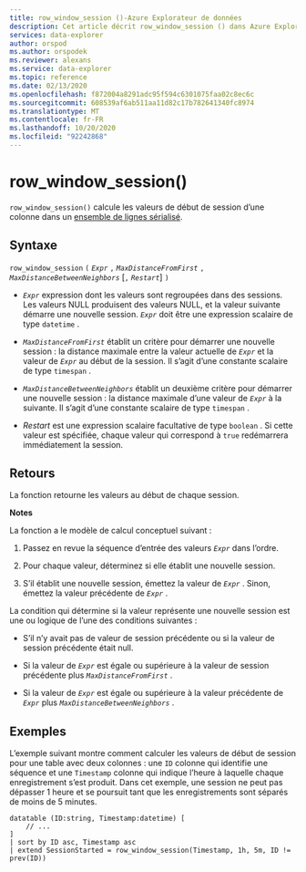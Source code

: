 ```yaml
---
title: row_window_session ()-Azure Explorateur de données
description: Cet article décrit row_window_session () dans Azure Explorateur de données.
services: data-explorer
author: orspod
ms.author: orspodek
ms.reviewer: alexans
ms.service: data-explorer
ms.topic: reference
ms.date: 02/13/2020
ms.openlocfilehash: f872004a8291adc95f594c6301075faa02c8ec6c
ms.sourcegitcommit: 608539af6ab511aa11d82c17b782641340fc8974
ms.translationtype: MT
ms.contentlocale: fr-FR
ms.lasthandoff: 10/20/2020
ms.locfileid: "92242868"
---
```

# <a name="row_window_session"></a>row_window_session()

`row_window_session()` calcule les valeurs de début de session d’une colonne dans un [ensemble de lignes sérialisé](./windowsfunctions.md#serialized-row-set).

## <a name="syntax"></a>Syntaxe

`row_window_session` `(` *`Expr`* `,` *`MaxDistanceFromFirst`* `,` *`MaxDistanceBetweenNeighbors`* [`,` *`Restart`*] `)`

* *`Expr`* expression dont les valeurs sont regroupées dans des sessions.
  Les valeurs NULL produisent des valeurs NULL, et la valeur suivante démarre une nouvelle session.
  *`Expr`* doit être une expression scalaire de type `datetime` .

* *`MaxDistanceFromFirst`* établit un critère pour démarrer une nouvelle session : la distance maximale entre la valeur actuelle de *`Expr`* et la valeur de *`Expr`* au début de la session.
  Il s’agit d’une constante scalaire de type `timespan` .

* *`MaxDistanceBetweenNeighbors`* établit un deuxième critère pour démarrer une nouvelle session : la distance maximale d’une valeur de *`Expr`* à la suivante.
  Il s’agit d’une constante scalaire de type `timespan` .

* *Restart* est une expression scalaire facultative de type `boolean` . Si cette valeur est spécifiée, chaque valeur qui correspond à `true` redémarrera immédiatement la session.

## <a name="returns"></a>Retours

La fonction retourne les valeurs au début de chaque session.

**Notes**

La fonction a le modèle de calcul conceptuel suivant :

1. Passez en revue la séquence d’entrée des valeurs *`Expr`* dans l’ordre.

1. Pour chaque valeur, déterminez si elle établit une nouvelle session.

1. S’il établit une nouvelle session, émettez la valeur de *`Expr`* . Sinon, émettez la valeur précédente de *`Expr`* .

La condition qui détermine si la valeur représente une nouvelle session est une ou logique de l’une des conditions suivantes :

* S’il n’y avait pas de valeur de session précédente ou si la valeur de session précédente était null.

* Si la valeur de *`Expr`* est égale ou supérieure à la valeur de session précédente plus *`MaxDistanceFromFirst`* .

* Si la valeur de *`Expr`* est égale ou supérieure à la valeur précédente de *`Expr`* plus *`MaxDistanceBetweenNeighbors`* .

## <a name="examples"></a>Exemples

L’exemple suivant montre comment calculer les valeurs de début de session pour une table avec deux colonnes : une `ID` colonne qui identifie une séquence et une `Timestamp` colonne qui indique l’heure à laquelle chaque enregistrement s’est produit. Dans cet exemple, une session ne peut pas dépasser 1 heure et se poursuit tant que les enregistrements sont séparés de moins de 5 minutes.

```kusto
datatable (ID:string, Timestamp:datetime) [
    // ...
]
| sort by ID asc, Timestamp asc
| extend SessionStarted = row_window_session(Timestamp, 1h, 5m, ID != prev(ID))
```